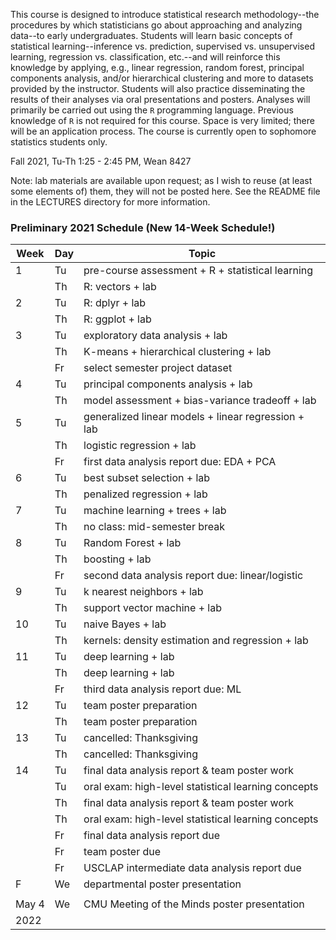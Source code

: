 
This course is designed to introduce statistical research methodology--the procedures by which statisticians go about approaching and analyzing data--to early undergraduates. Students will learn basic concepts of statistical learning--inference vs. prediction, supervised vs. unsupervised learning, regression vs. classification, etc.--and will reinforce this knowledge by applying, e.g., linear regression, random forest, principal components analysis, and/or hierarchical clustering and more to datasets provided by the instructor. Students will also practice disseminating the results of their analyses via oral presentations and posters. Analyses will primarily be carried out using the `R` programming language. Previous knowledge of `R` is not required for this course. Space is very limited; there will be an application process. The course is currently open to sophomore statistics students only.

Fall 2021, Tu-Th 1:25 - 2:45 PM, Wean 8427

Note: lab materials are available upon request; as I wish to reuse (at least
some elements of) them, they will not be posted here. See the README file
in the LECTURES directory for more information.

### Preliminary 2021 Schedule (New 14-Week Schedule!)

| Week | Day | Topic |
| ---- | --- | ----- |
| 1    | Tu  | pre-course assessment + R + statistical learning |
|      | Th  | R: vectors + lab |
| 2    | Tu  | R: dplyr + lab |
|      | Th  | R: ggplot + lab
| 3    | Tu  | exploratory data analysis + lab |
|      | Th  | K-means + hierarchical clustering + lab |
|      | Fr  | select semester project dataset |
| 4    | Tu  | principal components analysis + lab |
|      | Th  | model assessment + bias-variance tradeoff + lab |
| 5    | Tu  | generalized linear models + linear regression + lab |
|      | Th  | logistic regression + lab |
|      | Fr  | first data analysis report due: EDA + PCA |
| 6    | Tu  | best subset selection + lab |
|      | Th  | penalized regression + lab |
| 7    | Tu  | machine learning + trees + lab |
|      | Th  | no class: mid-semester break |
| 8    | Tu  | Random Forest + lab |
|      | Th  | boosting + lab |
|      | Fr  | second data analysis report due: linear/logistic |
| 9    | Tu  | k nearest neighbors + lab |
|      | Th  | support vector machine + lab |
| 10   | Tu  | naive Bayes + lab |
|      | Th  | kernels: density estimation and regression + lab |
| 11   | Tu  | deep learning + lab |
|      | Th  | deep learning + lab |
|      | Fr  | third data analysis report due: ML |
| 12   | Tu  | team poster preparation |
|      | Th  | team poster preparation |
| 13   | Tu  | cancelled: Thanksgiving |
|      | Th  | cancelled: Thanksgiving |
| 14   | Tu  | final data analysis report & team poster work |
|      | Tu  | oral exam: high-level statistical learning concepts |
|      | Th  | final data analysis report & team poster work |
|      | Th  | oral exam: high-level statistical learning concepts |
|      | Fr  | final data analysis report due |
|      | Fr  | team poster due |
|      | Fr  | USCLAP intermediate data analysis report due |
| F    | We  | departmental poster presentation |
|      |     |   |
| May 4| We  | CMU Meeting of the Minds poster presentation |
| 2022 |     |   |
